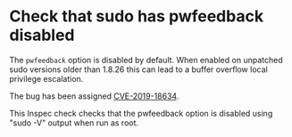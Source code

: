 # Check that sudo has pwfeedback disabled

The `pwfeedback` option is disabled by default. When enabled on unpatched sudo versions older than 1.8.26 this can lead to a buffer overflow local privilege escalation.

The bug has been assigned [CVE-2019-18634](https://cve.mitre.org/cgi-bin/cvename.cgi?name=CVE-2019-18634).

This Inspec check checks that the pwfeedback option is disabled using "sudo -V" output when run as root.
